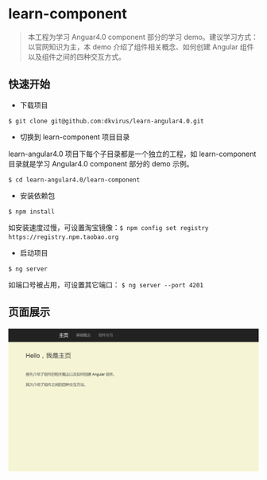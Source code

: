 # learn-component

> 本工程为学习 Anguar4.0 component 部分的学习 demo。建议学习方式：以官网知识为主，本 demo 介绍了组件相关概念、如何创建 Angular 组件以及组件之间的四种交互方式。

## 快速开始

- 下载项目

```
$ git clone git@github.com:dkvirus/learn-angular4.0.git
```

- 切换到 learn-component 项目目录

learn-angular4.0 项目下每个子目录都是一个独立的工程，如 learn-component 目录就是学习 Angular4.0 component 部分的 demo 示例。

```
$ cd learn-angular4.0/learn-component
```

- 安装依赖包

```
$ npm install
```

如安装速度过慢，可设置淘宝镜像：`$ npm config set registry https://registry.npm.taobao.org`

- 启动项目

```
$ ng server
```

如端口号被占用，可设置其它端口： `$ ng server --port 4201`

## 页面展示

![首页](./src/assets/images/page1.png)
